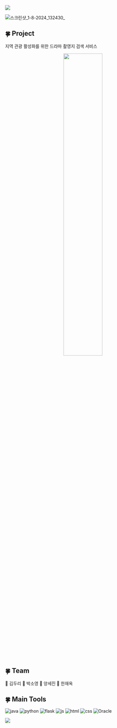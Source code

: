<img src="https://capsule-render.vercel.app/api?type=waving&color=FFEEB9&height=150&section=header&text=dooRiBurn&fontSize=50" />

![스크린샷_1-8-2024_132430_](https://github.com/user-attachments/assets/78527cb2-d338-4fca-ac3a-084390a3ac55)




## 🍀 Project
지역 관광 활성화를 위한 드라마 촬영지 검색 서비스

<p align="center">
  <img src="https://github.com/user-attachments/assets/0d7d96c2-7597-48de-93ad-7758ee0d72e8" width="50%">
</p>


## 🍀 Team
🤍 김두리
🤍 박소영
🤍 양세진
🤍 한재옥
 

## 🍀 Main Tools
![java](https://img.shields.io/badge/Java-ED8B00?style=for-the-badge&logo=openjdk&logoColor=white) ![python](https://img.shields.io/badge/Python-14354C?style=for-the-badge&logo=python&logoColor=white) ![flask](https://img.shields.io/badge/Flask-000000?style=for-the-badge&logo=flask&logoColor=white) ![js](https://img.shields.io/badge/JavaScript-F7DF1E?style=for-the-badge&logo=JavaScript&logoColor=white) 
![html](https://img.shields.io/badge/HTML-239120?style=for-the-badge&logo=html5&logoColor=white)
![css](https://img.shields.io/badge/CSS-239120?&style=for-the-badge&logo=css3&logoColor=white) ![Oracle](https://img.shields.io/badge/Oracle-F80000?style=for-the-badge&logo=oracle&logoColor=black)



 
<img src="https://capsule-render.vercel.app/api?type=waving&color=FFEEB9&height=150&section=footer" /> 
